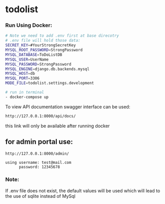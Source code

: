 # todolist

### Run Using Docker:

``` sh
# Note we need to add .env first at base direcotry 
# .env file will hold those data: 
SECRET_KEY=#YourStrongSecretKey
MYSQL_ROOT_PASSWORD=StrongPassword
MYSQL_DATABASE=ToDoListDB
MYSQL_USER=UserName
MYSQL_PASSWORD=StrongPassword
MYSQL_ENGINE=django.db.backends.mysql
MYSQL_HOST=db
MYSQL_PORT=3306
MODE_FILE=todolist.settings.development
```

```` sh
# run in terminal
- docker-compose up
````
To view API documentation swagger interface can be used:
```sh
http://127.0.0.1:8000/api/docs/
```
this link will only be available after running docker

## for admin portal use:
```
http://127.0.0.1:8000/admin/

using username: test@mail.com
      password: 12345678
```

### Note:

If .env file does not exist, the default values will be used
which will lead to the use of sqlite instead of MySql
